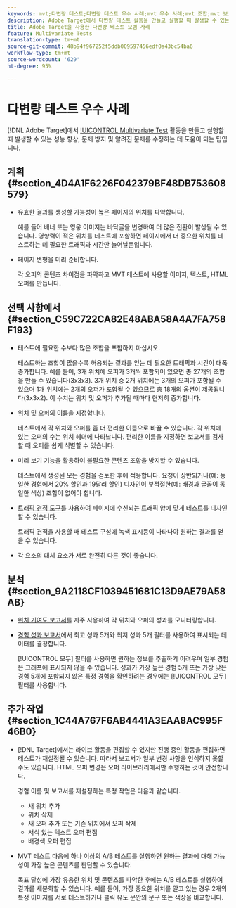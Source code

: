 ```yaml
---
keywords: mvt;다변량 테스트;다변량 테스트 우수 사례;mvt 우수 사례;mvt 조합;mvt 보고서
description: Adobe Target에서 다변량 테스트 활동을 만들고 실행할 때 발생할 수 있는 알려진 문제를 수정하고, 문제를 방지하고, 성능을 개선하는 데 도움이 되는 팁입니다.
title: Adobe Target을 사용한 다변량 테스트 모범 사례
feature: Multivariate Tests
translation-type: tm+mt
source-git-commit: 48b94f967252f5ddb009597456edf0a43bc54ba6
workflow-type: tm+mt
source-wordcount: '629'
ht-degree: 95%

---
```



# 다변량 테스트 우수 사례

[!DNL Adobe Target]에서 [!UICONTROL Multivariate Test](MVT) 활동을 만들고 실행할 때 발생할 수 있는 성능 향상, 문제 방지 및 알려진 문제를 수정하는 데 도움이 되는 팁입니다.

## 계획 {#section_4D4A1F6226F042379BF48DB753608579}

* 유효한 결과를 생성할 가능성이 높은 페이지의 위치를 파악합니다.

   예를 들어 배너 또는 영웅 이미지는 바닥글을 변경하여 더 많은 전환이 발생될 수 있습니다. 영향력이 적은 위치를 테스트에 포함하면 페이지에서 더 중요한 위치를 테스트하는 데 필요한 트래픽과 시간만 늘어날뿐입니다.
* 페이지 변형을 미리 준비합니다.

   각 오퍼의 콘텐츠 차이점을 파악하고 MVT 테스트에 사용할 이미지, 텍스트, HTML 오퍼를 만듭니다.

## 선택 사항에서 {#section_C59C722CA82E48ABA58A4A7FA758F193}

* 테스트에 필요한 수보다 많은 조합을 포함하지 마십시오.

   테스트하는 조합이 많을수록 허용되는 결과를 얻는 데 필요한 트래픽과 시간이 대폭 증가합니다. 예를 들어, 3개 위치에 오퍼가 3개씩 포함되어 있으면 총 27개의 조합을 만들 수 있습니다(3x3x3). 3개 위치 중 2개 위치에는 3개의 오퍼가 포함될 수 있으며 1개 위치에는 2개의 오퍼가 포함될 수 있으므로 총 18개의 옵션이 제공됩니다(3x3x2). 이 수치는 위치 및 오퍼가 추가될 때마다 현저히 증가합니다.

* 위치 및 오퍼의 이름을 지정합니다.

   테스트에서 각 위치와 오퍼를 좀 더 편리한 이름으로 바꿀 수 있습니다. 각 위치에 있는 오퍼의 수는 위치 헤더에 나타납니다. 편리한 이름을 지정하면 보고서를 검사할 때 오퍼를 쉽게 식별할 수 있습니다.

* 미리 보기 기능을 활용하여 불필요한 콘텐츠 조합을 방지할 수 있습니다. 

   테스트에서 생성된 모든 경험을 검토한 후에 적용합니다. 요청이 상반되거나(예: 동일한 경험에서 20% 할인과 19달러 할인) 디자인이 부적절한(예: 배경과 글꼴이 동일한 색상) 조합이 없어야 합니다.

* [트래픽 견적 도구](/help/c-activities/c-multivariate-testing/t-create-multivariate-test/traffic-estimator.md)를 사용하여 페이지에 수신되는 트래픽 양에 맞게 테스트를 디자인할 수 있습니다.

   트래픽 견적을 사용할 때 테스트 구성에 녹색 표시등이 나타나야 원하는 결과를 얻을 수 있습니다.
* 각 요소의 대체 요소가 서로 완전히 다른 것이 좋습니다.

## 분석 {#section_9A2118CF1039451681C13D9AE79A58AB}

* [위치 기여도 보고서](/help/c-reports/location-contribution-report.md)를 자주 사용하여 각 위치와 오퍼의 성과를 모니터링합니다.
* [경험 성과 보고서](/help/c-reports/experience-performance-report.md)에서 최고 성과 5개와 최저 성과 5개 필터를 사용하여 표시되는 데이터를 결정합니다.

   [!UICONTROL 모두] 필터를 사용하면 원하는 정보를 추출하기 어려우며 일부 경험은 그래프에 표시되지 않을 수 있습니다. 성과가 가장 높은 경험 5개 또는 가장 낮은 경험 5개에 포함되지 않은 특정 경험을 확인하려는 경우에는 [!UICONTROL 모두] 필터를 사용합니다.

## 추가 작업 {#section_1C44A767F6AB4441A3EAA8AC995F46B0}

* [!DNL Target]에서는 라이브 활동을 편집할 수 있지만 진행 중인 활동을 편집하면 테스트가 재설정될 수 있습니다. 따라서 보고서가 일부 변경 사항을 인식하지 못할 수도 있습니다. HTML 오퍼 변경은 오퍼 라이브러리에서만 수행하는 것이 안전합니다.

   경험 이름 및 보고서를 재설정하는 특정 작업은 다음과 같습니다.

   * 새 위치 추가
   * 위치 삭제
   * 새 오퍼 추가 또는 기존 위치에서 오퍼 삭제
   * 서식 있는 텍스트 오퍼 편집
   * 배경색 오퍼 편집

* MVT 테스트 다음에 하나 이상의 A/B 테스트를 실행하면 원하는 결과에 대해 가능성이 가장 높은 콘텐츠를 판단할 수 있습니다.

   목표 달성에 가장 유용한 위치 및 콘텐츠를 파악한 후에는 A/B 테스트를 실행하여 결과를 세분화할 수 있습니다. 예를 들어, 가장 중요한 위치를 알고 있는 경우 2개의 특정 이미지를 서로 테스트하거나 클릭 유도 문안의 문구 또는 색상을 비교합니다.

